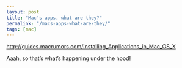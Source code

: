 ```yaml
---
layout: post
title: "Mac's apps, what are they?"
permalink: "/macs-apps-what-are-they/"
tags: [mac]
---
```


<a href="http://guides.macrumors.com/Installing_Applications_in_Mac_OS_X">http://guides.macrumors.com/Installing_Applications_in_Mac_OS_X</a>

Aaah, so that’s what’s happening under the hood!
